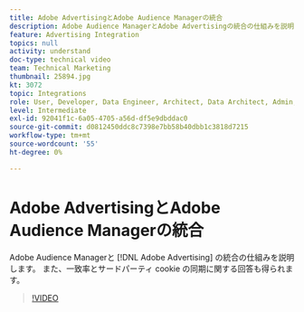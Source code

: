 ```yaml
---
title: Adobe AdvertisingとAdobe Audience Managerの統合
description: Adobe Audience ManagerとAdobe Advertisingの統合の仕組みを説明します。 また、一致率とサードパーティ cookie の同期に関する回答も得られます。
feature: Advertising Integration
topics: null
activity: understand
doc-type: technical video
team: Technical Marketing
thumbnail: 25894.jpg
kt: 3072
topic: Integrations
role: User, Developer, Data Engineer, Architect, Data Architect, Admin, Leader
level: Intermediate
exl-id: 92041f1c-6a05-4705-a56d-df5e9dbddac0
source-git-commit: d0812450ddc8c7398e7bb58b40dbb1c3818d7215
workflow-type: tm+mt
source-wordcount: '55'
ht-degree: 0%

---
```


# Adobe AdvertisingとAdobe Audience Managerの統合

Adobe Audience Managerと [!DNL Adobe Advertising] の統合の仕組みを説明します。 また、一致率とサードパーティ cookie の同期に関する回答も得られます。

>[!VIDEO](https://video.tv.adobe.com/v/25894/?quality=12)
